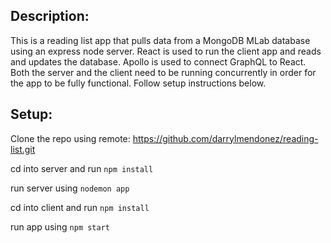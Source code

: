 ## Description: 
This is a reading list app that pulls data from a MongoDB MLab database using an express node server.  React is used to run the client app and reads and updates the database. Apollo is used to connect GraphQL to React. Both the server and the client need to be running concurrently in order for the app to be fully functional. Follow setup instructions below. 

## Setup:
Clone the repo using remote: https://github.com/darrylmendonez/reading-list.git

cd into server and run `npm install`

run server using `nodemon app`

cd into client and run `npm install`

run app using `npm start`